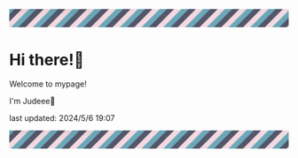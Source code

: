 <!-- Header image -->
<img src="./pokemon/pokemon_5.png" width="1000">

# Hi there!👋

Welcome to mypage!

I'm Judeee🐷

last updated: 2024/5/6 19:07

<!-- Footer image -->
<img src="./pokemon/pokemon_5.png" width="1000">
